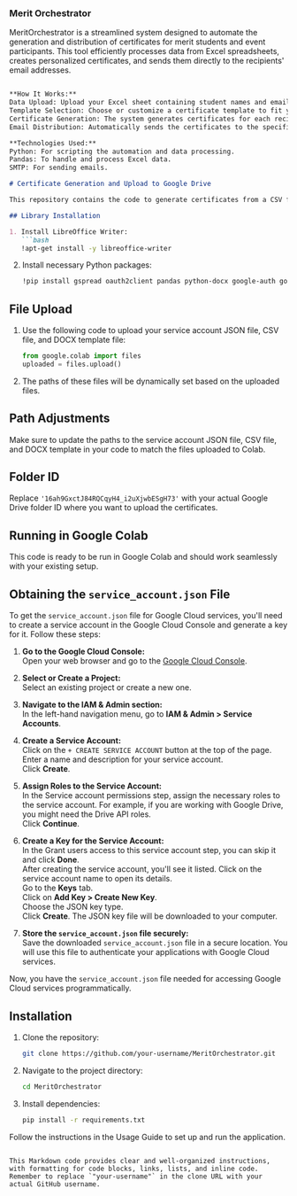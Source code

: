### Merit Orchestrator
MeritOrchestrator is a streamlined system designed to automate the generation and distribution of certificates for merit students and event participants. This tool efficiently processes data from Excel spreadsheets, creates personalized certificates, and sends them directly to the recipients' email addresses.

```markdown

**How It Works:**
Data Upload: Upload your Excel sheet containing student names and email addresses.
Template Selection: Choose or customize a certificate template to fit your needs.
Certificate Generation: The system generates certificates for each recipient based on the data provided.
Email Distribution: Automatically sends the certificates to the specified email addresses.

**Technologies Used:**
Python: For scripting the automation and data processing.
Pandas: To handle and process Excel data.
SMTP: For sending emails.

# Certificate Generation and Upload to Google Drive

This repository contains the code to generate certificates from a CSV file using a DOCX template and upload them to Google Drive.

## Library Installation

1. Install LibreOffice Writer:
   ```bash
   !apt-get install -y libreoffice-writer
   ```

2. Install necessary Python packages:
   ```bash
   !pip install gspread oauth2client pandas python-docx google-auth google-auth-oauthlib google-auth-httplib2
   ```

## File Upload

1. Use the following code to upload your service account JSON file, CSV file, and DOCX template file:
   ```python
   from google.colab import files
   uploaded = files.upload()
   ```

2. The paths of these files will be dynamically set based on the uploaded files.

## Path Adjustments

Make sure to update the paths to the service account JSON file, CSV file, and DOCX template in your code to match the files uploaded to Colab.

## Folder ID

Replace `'16ah9GxctJ84RQCqyH4_i2uXjwbESgH73'` with your actual Google Drive folder ID where you want to upload the certificates.

## Running in Google Colab

This code is ready to be run in Google Colab and should work seamlessly with your existing setup.

## Obtaining the `service_account.json` File

To get the `service_account.json` file for Google Cloud services, you'll need to create a service account in the Google Cloud Console and generate a key for it. Follow these steps:

1. **Go to the Google Cloud Console:**  
   Open your web browser and go to the [Google Cloud Console](https://console.cloud.google.com/).

2. **Select or Create a Project:**  
   Select an existing project or create a new one.

3. **Navigate to the IAM & Admin section:**  
   In the left-hand navigation menu, go to **IAM & Admin > Service Accounts**.

4. **Create a Service Account:**  
   Click on the `+ CREATE SERVICE ACCOUNT` button at the top of the page.  
   Enter a name and description for your service account.  
   Click **Create**.

5. **Assign Roles to the Service Account:**  
   In the Service account permissions step, assign the necessary roles to the service account. For example, if you are working with Google Drive, you might need the Drive API roles.  
   Click **Continue**.

6. **Create a Key for the Service Account:**  
   In the Grant users access to this service account step, you can skip it and click **Done**.  
   After creating the service account, you'll see it listed. Click on the service account name to open its details.  
   Go to the **Keys** tab.  
   Click on **Add Key > Create New Key**.  
   Choose the JSON key type.  
   Click **Create**. The JSON key file will be downloaded to your computer.

7. **Store the `service_account.json` file securely:**  
   Save the downloaded `service_account.json` file in a secure location. You will use this file to authenticate your applications with Google Cloud services.

Now, you have the `service_account.json` file needed for accessing Google Cloud services programmatically.

## Installation

1. Clone the repository:
   ```bash
   git clone https://github.com/your-username/MeritOrchestrator.git
   ```

2. Navigate to the project directory:
   ```bash
   cd MeritOrchestrator
   ```

3. Install dependencies:
   ```bash
   pip install -r requirements.txt
   ```

Follow the instructions in the Usage Guide to set up and run the application.
```

This Markdown code provides clear and well-organized instructions, with formatting for code blocks, links, lists, and inline code. Remember to replace `"your-username"` in the clone URL with your actual GitHub username.
